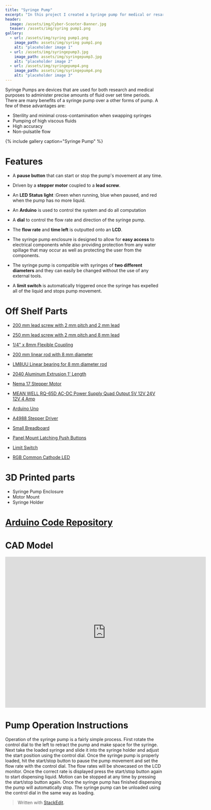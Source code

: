 ```yaml
---
title: "Syringe Pump"
excerpt: "In this project I created a Syringe pump for medical or resarch applications  "
header:
  image: /assets/img/Cyber-Scooter-Banner.jpg  
  teaser: /assets/img/syring pump1.png
gallery:
  - url: /assets/img/syring pump1.png
    image_path: assets/img/syring pump1.png
    alt: "placeholder image 1"
  - url: /assets/img/syringepump3.jpg
    image_path: assets/img/syringepump3.jpg
    alt: "placeholder image 2"
  - url: /assets/img/syringepump4.png
    image_path: assets/img/syringepump4.png
    alt: "placeholder image 3"
---
```



Syringe Pumps are devices that are used for both research and medical purposes to administer precise amounts of fluid over set time periods. There are many benefits of a syringe pump over a other forms of pump. A few of these advantages are:
* Sterility and minimal cross-contamination when swapping syringes 
* Pumping of high viscous fluids
* High accuracy
* Non-pulsatile flow

{% include gallery caption="Syringe Pump" %}

# Features

*  A **pause button** that can start or stop the pump's movement at any time.
    
* Driven by a **stepper motor** coupled to a **lead screw**.
    
* An **LED Status light**  :Green when running, blue when paused, and red when the pump has no more liquid.
    
* An **Arduino** is used to control the system and do all computation
    
* A **dial** to control the flow rate and direction of the syringe pump.
    
* The **flow rate** and **time left** is outputted onto an **LCD**.
    
* The syringe pump enclosure is designed to allow for **easy access** to electrical components while also providing protection from any water spillage that may occur as well as protecting the user from the components.

    
* The syringe pump is compatible with syringes of **two different diameters** and they can easily be changed without the use of any external tools.

* A **limit switch** is automatically triggered once the syringe has expelled all of the liquid and stops pump movement.
    



# Off Shelf Parts

 - [200 mm lead screw with 2 mm pitch and 2 mm lead](https://www.amazon.com/dp/B07R1H5ZMV/ref=cm_sw_em_r_mt_dp_0YZ13D4HQBGW2Z86PBV1?_encoding=UTF8&psc=1)

 - [250 mm lead screw with 2 mm pitch and 8 mm lead](https://amzn.to/3infwI0)

 - [1/4" x 8mm Flexible Coupling](https://openbuildspartstore.com/1-4-x-8mm-flexible-coupling/)

 - [200 mm linear rod with 8 mm diameter](https://www.amazon.com/dp/B07MPGWJMS/ref=cm_sw_em_r_mt_dp_X5AQS0ES7JH8JG83AAZ3)

 - [LM8UU Linear bearing for 8 mm diameter rod](https://www.amazon.com/gp/product/B087WPGQ8T/ref=ppx_yo_dt_b_asin_image_o00_s00?ie=UTF8&psc=1)

 - [2040 Aluminum Extrusion 1' Length](https://www.mcmaster.com/5537T111-5537T705/)

 - [Nema 17 Stepper Motor](https://amzn.to/3uhifWk)

 - [MEAN WELL RQ-65D AC-DC Power Supply Quad Output 5V 12V 24V 12V 4 Amp](https://www.amazon.com/dp/B005T9HGLI/ref=cm_sw_em_r_mt_dp_A8CZ056TM52EJGZTGZGR?_encoding=UTF8&psc=1)

 - [Arduino Uno](https://www.amazon.com/dp/B007R9TUJE/ref=cm_sw_em_r_mt_dp_TY8JGK0CJD1JEJM4BNNJ)

 - [A4988 Stepper Driver](https://www.amazon.com/dp/B01FFGAKK8/ref=cm_sw_em_r_mt_dp_V0YKTYKDWMR8WHTKA53T?_encoding=UTF8&psc=1)

 - [Small Breadboard](https://www.amazon.com/dp/B082VYXDF1/ref=cm_sw_em_r_mt_dp_N6Q28CAGPAYCKCSJKDDC?_encoding=UTF8&psc=1)

 - [Panel Mount Latching Push Buttons](https://amzn.to/3VxQ29h)

 - [Limit Switch](https://amzn.to/3Veb1Ox)


 - [RGB Common Cathode LED](https://www.amazon.com/dp/B0194Y6MW2/ref=cm_sw_em_r_mt_dp_FW3CFQT7ZGFQ2R04N6G3?_encoding=UTF8&psc=1)

# 3D Printed parts

 - Syringe Pump Enclosure
 - Motor Mount
 - Syringe Holder

# [Arduino Code Repository](https://github.com/dz-ifa/dz-ifa.github.io/blob/main/syrinepump3txt.txt)

# CAD Model
<iframe src="https://vanderbilt643.autodesk360.com/shares/public/SH35dfcQT936092f0e438cdf6d181a387965?mode=embed" width="640" height="480" allowfullscreen="true" webkitallowfullscreen="true" mozallowfullscreen="true"  frameborder="0"></iframe>

#  Pump Operation Instructions

Operation of the syringe pump is a fairly simple process. First rotate the control dial to the left to retract the pump and make space for the syringe. Next take the loaded syringe and slide it into the syringe holder and adjust the start position using the control dial. Once the syringe pump is properly loaded, hit the start/stop button to pause the pump movement and set the flow rate with the control dial. The flow rates will be showcased on the LCD monitor. Once the correct rate is displayed press the start/stop button again to start dispensing liquid. Motion can be stopped at any time by pressing the start/stop button again. Once the syringe pump has finished dispensing the pump will automatically stop. The syringe pump can be unloaded using the control dial in the same way as loading.


> Written with [StackEdit](https://stackedit.io/).
